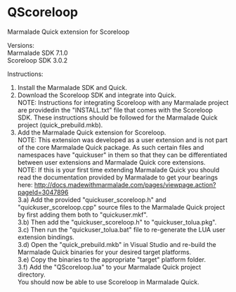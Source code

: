 QScoreloop
==========
  
Marmalade Quick extension for Scoreloop  
  
Versions:  
Marmalade SDK 7.1.0  
Scoreloop SDK 3.0.2
  
Instructions:  
1. Install the Marmalade SDK and Quick.  
2. Download the Scoreloop SDK and integrate into Quick.  
NOTE: Instructions for integrating Scoreloop with any Marmalade project are providedin the "INSTALL.txt" file that comes with the Scoreloop SDK.  These instructions should be followed for the Marmalade Quick project (quick_prebuild.mkb).  
3. Add the Marmalade Quick extension for Scoreloop.  
NOTE: This extension was developed as a user extension and is not part of the core Marmalade Quick package.  As such certain files and namespaces have "quickuser" in them so that they can be differentiated between user extensions and Marmalade Quick core extensions.  
NOTE: If this is your first time extending Marmalade Quick you should read the documentation provided by Marmalade to get your bearings here: http://docs.madewithmarmalade.com/pages/viewpage.action?pageId=3047896  
3.a) Add the provided "quickuser_scoreloop.h" and "quickuser_scoreloop.cpp" source files to the Marmalade Quick project by first adding them both to "quickuser.mkf".  
3.b) Then add the "quickuser_scoreloop.h" to "quickuser_tolua.pkg".  
3.c) Then run the "quickuser_tolua.bat" file to re-generate the LUA user extension bindings.  
3.d) Open the "quick_prebuild.mkb" in Visual Studio and re-build the Marmalade Quick binaries for your desired target platforms.  
3.e) Copy the binaries to the appropriate "target" platform folder.  
3.f) Add the "QScoreloop.lua" to your Marmalade Quick project directory.  
You should now be able to use Scoreloop in Marmalade Quick.  